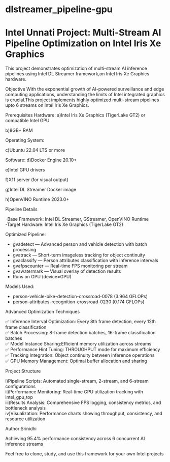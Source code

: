 # dlstreamer_pipeline-gpu

# Intel Unnati Project: Multi-Stream AI Pipeline Optimization on Intel Iris Xe Graphics

This project demonstrates  optimization of multi-stream AI inference pipelines using Intel DL Streamer framework,on Intel Iris Xe Graphics hardware.

Objective
With the exponential growth of AI-powered surveillance and edge computing applications, understanding the limits of Intel integrated graphics is crucial.This project implements highly optimized multi-stream pipelines upto 6 streams on Intel Iris Xe Graphics.

Prerequisites
Hardware:
a)Intel Iris Xe Graphics (TigerLake GT2) or compatible Intel GPU

b)8GB+ RAM

Operating System:

c)Ubuntu 22.04 LTS or more

Software:
d)Docker Engine 20.10+

e)Intel GPU drivers 

f)X11 server (for visual output)

g)Intel DL Streamer Docker image

h)OpenVINO Runtime 2023.0+ 

Pipeline Details

-Base Framework: Intel DL Streamer, GStreamer, OpenVINO Runtime  
-Target Hardware: Intel Iris Xe Graphics (TigerLake GT2)

Optimized Pipeline:
- gvadetect — Advanced person and vehicle detection with batch processing
- gvatrack — Short-term imageless tracking for object continuity  
- gvaclassify — Person attributes classification with inference intervals
- gvafpscounter — Real-time FPS monitoring per stream
- gvawatermark — Visual overlay of detection results
- Runs on GPU (device=GPU) 

Models Used:
- person-vehicle-bike-detection-crossroad-0078 (3.964 GFLOPs)
- person-attributes-recognition-crossroad-0230 (0.174 GFLOPs)

Advanced Optimization Techniques

✅ Inference Interval Optimization: Every 8th frame detection, every 12th frame classification  
✅ Batch Processing: 8-frame detection batches, 16-frame classification batches  
✅ Model Instance Sharing:Efficient memory utilization across streams  
✅ Performance Hint Tuning: THROUGHPUT mode for maximum efficiency  
✅ Tracking Integration: Object continuity between inference operations  
✅ GPU Memory Management: Optimal buffer allocation and sharing  

Project Structure

i)Pipeline Scripts: Automated single-stream, 2-stream, and 6-stream configurations  
ii)Performance Monitoring: Real-time GPU utilization tracking with intel_gpu_top  
iii)Results Analysis: Comprehensive FPS logging, consistency metrics, and bottleneck analysis  
iv)Visualization: Performance charts showing throughput, consistency, and resource utilization  


Author:Srinidhi  

Achieving 95.4% performance consistency across 6 concurrent AI inference streams 

Feel free to clone, study, and use this framework for your own Intel projects

